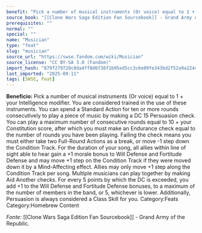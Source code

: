 ```yaml
---
benefit: "Pick a number of musical instruments (Or voice) equal to 1 + your Intelligence modifier. You are considered trained in the use of these instruments. You can spend a Standard Action for ten or more rounds consecutively to play a piece of music by making a DC 15 Persuasion check. You can play a maximum number of consecutive rounds equal to 10 + your Constitution score, after which you must make an Endurance check equal to the number of rounds you have been playing. Failing the check means you must either take two Full-Round Actions as a break, or move -1 step down the Condition Track.  For the duration of your song, all allies within line of sight able to hear gain a +1 morale bonus to Will Defense and Fortitude Defense and may move +1 step on the Condition Track if they were moved down it by a Mind-Affecting effect. Allies may only move +1 step along the Condition Track per song.  Multiple musicians can play together by making Aid Another checks. For every 5 points by which the DC is exceeded, you add +1 to the Will Defense and Fortitude Defense bonuses, to a maximum of the number of members in the band, or 5, whichever is lower. Additionally, Persuasion is always considered a Class Skill for you. Category:Feats Category:Homebrew Content"
source_book: "[[Clone Wars Saga Edition Fan Sourcebook]] - Grand Army of the Republic"
prerequisites: ""
normal: ""
special: ""
name: "Musician"
type: "feat"
slug: "musician"
source_url: "https://swse.fandom.com/wiki/Musician"
source_license: "CC BY-SA 3.0 (Fandom)"
import_hash: "879f279720c8da4ff8d6f38f1b95ed5cc3c6e09fe343bd2f52a9a224ca8528cf"
last_imported: "2025-09-11"
tags: [SWSE, Feat]
---
```

**Beneficio:** Pick a number of musical instruments (Or voice) equal to 1 + your Intelligence modifier. You are considered trained in the use of these instruments. You can spend a Standard Action for ten or more rounds consecutively to play a piece of music by making a DC 15 Persuasion check. You can play a maximum number of consecutive rounds equal to 10 + your Constitution score, after which you must make an Endurance check equal to the number of rounds you have been playing. Failing the check means you must either take two Full-Round Actions as a break, or move -1 step down the Condition Track.  For the duration of your song, all allies within line of sight able to hear gain a +1 morale bonus to Will Defense and Fortitude Defense and may move +1 step on the Condition Track if they were moved down it by a Mind-Affecting effect. Allies may only move +1 step along the Condition Track per song.  Multiple musicians can play together by making Aid Another checks. For every 5 points by which the DC is exceeded, you add +1 to the Will Defense and Fortitude Defense bonuses, to a maximum of the number of members in the band, or 5, whichever is lower. Additionally, Persuasion is always considered a Class Skill for you. Category:Feats Category:Homebrew Content

*Fonte:* [[Clone Wars Saga Edition Fan Sourcebook]] - Grand Army of the Republic.